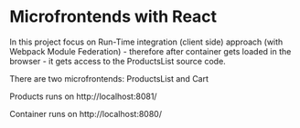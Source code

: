 # Microfrontends with React

In this project focus on Run-Time integration (client side) approach (with Webpack Module Federation) - therefore after container gets loaded in the browser - it gets access to the ProductsList source code. 


There are two microfrontends: ProductsList and Cart 

Products runs on http://localhost:8081/

Container runs on http://localhost:8080/